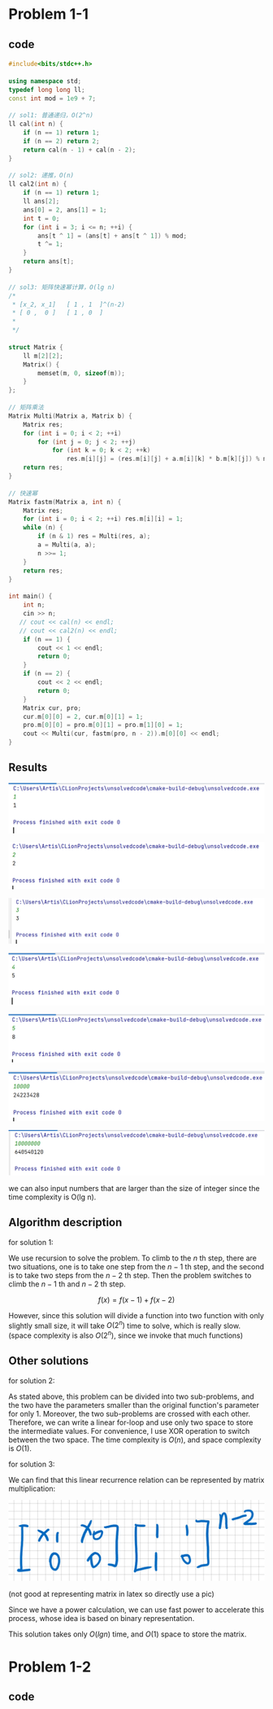 # Problem 1-1

## code

```c++
#include<bits/stdc++.h>

using namespace std;
typedef long long ll;
const int mod = 1e9 + 7;

// sol1: 普通递归，O(2^n)
ll cal(int n) {
    if (n == 1) return 1;
    if (n == 2) return 2;
    return cal(n - 1) + cal(n - 2);
}

// sol2: 递推，O(n)
ll cal2(int n) {
    if (n == 1) return 1;
    ll ans[2];
    ans[0] = 2, ans[1] = 1;
    int t = 0;
    for (int i = 3; i <= n; ++i) {
        ans[t ^ 1] = (ans[t] + ans[t ^ 1]) % mod;
        t ^= 1;
    }
    return ans[t];
}

// sol3: 矩阵快速幂计算，O(lg n)
/*
 * [x_2, x_1]   [ 1 , 1  ]^(n-2)
 * [ 0 ,  0 ]   [ 1 , 0  ]
 *
 */

struct Matrix {
    ll m[2][2];
    Matrix() {
        memset(m, 0, sizeof(m));
    }
};

// 矩阵乘法
Matrix Multi(Matrix a, Matrix b) {
    Matrix res;
    for (int i = 0; i < 2; ++i)
        for (int j = 0; j < 2; ++j)
            for (int k = 0; k < 2; ++k)
                res.m[i][j] = (res.m[i][j] + a.m[i][k] * b.m[k][j]) % mod;
    return res;
}

// 快速幂
Matrix fastm(Matrix a, int n) {
    Matrix res;
    for (int i = 0; i < 2; ++i) res.m[i][i] = 1;
    while (n) {
        if (n & 1) res = Multi(res, a);
        a = Multi(a, a);
        n >>= 1;
    }
    return res;
}

int main() {
    int n;
    cin >> n;
   // cout << cal(n) << endl;
   // cout << cal2(n) << endl;
    if (n == 1) {
        cout << 1 << endl;
        return 0;
    }
    if (n == 2) {
        cout << 2 << endl;
        return 0;
    }
    Matrix cur, pro;
    cur.m[0][0] = 2, cur.m[0][1] = 1;
    pro.m[0][0] = pro.m[0][1] = pro.m[1][0] = 1;
    cout << Multi(cur, fastm(pro, n - 2)).m[0][0] << endl;
}

```
## Results

![img_1.png](img_1.png)

![img_2.png](img_2.png)

![img_3.png](img_3.png)

![img_4.png](img_4.png)

![img_5.png](img_5.png)

![img_6.png](img_6.png)

![img_7.png](img_7.png)

we can also input numbers that are larger than the size of integer since the time complexity is O(lg n).

## Algorithm description

for solution 1:

We use recursion to solve the problem. To climb to the $n$ th step, there are two situations, one is to take one step from the $n-1$ th step, and the second is to take two steps from the $n-2$ th step. Then the problem switches to climb the $n-1$ th and $n-2$ th step.

$$f(x) = f(x-1) + f(x-2)$$

However, since this solution will divide a function into two function with only slightly small size, it will take $O(2^n)$ time to solve, which is really slow. (space complexity is also $O(2^n)$, since we invoke that much functions)

## Other solutions

for solution 2:

As stated above, this problem can be divided into two sub-problems, and the two have the parameters smaller than the original function's parameter for only 1. Moreover, the two sub-problems are crossed with each other. Therefore, we can write a linear for-loop and use only two space to store the intermediate values. For convenience, I use XOR operation to switch between the two space.
The time complexity is $O(n)$, and space complexity is $O(1)$.

for solution 3:

We can find that this linear recurrence relation can be represented by matrix multiplication:

![img_8.png](img_8.png)

(not good at representing matrix in latex so directly use a pic)

Since we have a power calculation, we can use fast power to accelerate this process, whose idea is based on binary representation.

This solution takes only $O(lg n)$ time, and $O(1)$ space to store the matrix.

# Problem 1-2

## code

